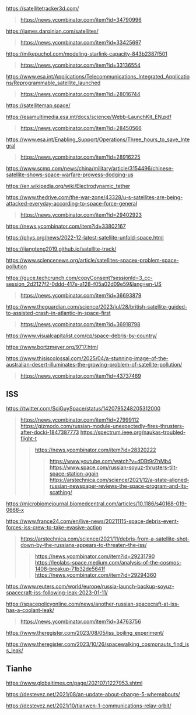 https://satellitetracker3d.com/
> https://news.ycombinator.com/item?id=34790996

https://james.darpinian.com/satellites/
> https://news.ycombinator.com/item?id=33425697

https://mikepuchol.com/modeling-starlink-capacity-843b2387f501
> https://news.ycombinator.com/item?id=33136554

https://www.esa.int/Applications/Telecommunications_Integrated_Applications/Reprogrammable_satellite_launched
> https://news.ycombinator.com/item?id=28016744

https://satellitemap.space/

https://esamultimedia.esa.int/docs/science/Webb-LaunchKit_EN.pdf
> https://news.ycombinator.com/item?id=28450566

https://www.esa.int/Enabling_Support/Operations/Three_hours_to_save_Integral
> https://news.ycombinator.com/item?id=28916225

https://www.scmp.com/news/china/military/article/3154496/chinese-satellite-shows-space-warfare-prowess-dodging-us

https://en.wikipedia.org/wiki/Electrodynamic_tether

https://www.thedrive.com/the-war-zone/43328/u-s-satellites-are-being-attacked-everyday-according-to-space-force-general
> https://news.ycombinator.com/item?id=29402923

https://news.ycombinator.com/item?id=33802167

https://phys.org/news/2022-12-latest-satellite-unfold-space.html

https://jiangteng2019.github.io/satellite-track/

https://www.sciencenews.org/article/satellites-spacex-problem-space-pollution

https://guce.techcrunch.com/copyConsent?sessionId=3_cc-session_2d2127f2-0ddd-417e-a128-f05a02d09e59&lang=en-US
> https://news.ycombinator.com/item?id=36693879

https://www.theguardian.com/science/2023/jul/28/british-satellite-guided-to-assisted-crash-in-atlantic-in-space-first
> https://news.ycombinator.com/item?id=36918798

https://www.visualcapitalist.com/cp/space-debris-by-country/

https://www.bortzmeyer.org/9717.html

https://www.thisiscolossal.com/2025/04/a-stunning-image-of-the-australian-desert-illuminates-the-growing-problem-of-satellite-pollution/
> https://news.ycombinator.com/item?id=43737469

## ISS
https://twitter.com/SciGuySpace/status/1420795248205312000
> https://news.ycombinator.com/item?id=27999112
> https://gizmodo.com/russian-module-unexpectedly-fires-thrusters-after-docki-1847387773
> https://spectrum.ieee.org/naukas-troubled-flight-t
> > https://news.ycombinator.com/item?id=28320222
> > > https://www.youtube.com/watch?v=dDBt9rZhMb4
>  https://www.space.com/russian-soyuz-thrusters-tilt-space-station-again
> https://arstechnica.com/science/2021/12/a-state-aligned-russian-newspaper-reviews-the-space-program-and-its-scathing/

https://microbiomejournal.biomedcentral.com/articles/10.1186/s40168-019-0666-x

https://www.france24.com/en/live-news/20211115-space-debris-event-forces-iss-crew-to-take-evasive-action
> https://arstechnica.com/science/2021/11/debris-from-a-satellite-shot-down-by-the-russians-appears-to-threaten-the-iss/
> > https://news.ycombinator.com/item?id=29231790
> https://leolabs-space.medium.com/analysis-of-the-cosmos-1408-breakup-71b32de5641f
> > https://news.ycombinator.com/item?id=29294360

https://www.reuters.com/world/europe/russia-launch-backup-soyuz-spacecraft-iss-following-leak-2023-01-11/

https://spacepolicyonline.com/news/another-russian-spacecraft-at-iss-has-a-coolant-leak/
> https://news.ycombinator.com/item?id=34763756

https://www.theregister.com/2023/08/05/iss_boiling_experiment/

https://www.theregister.com/2023/10/26/spacewalking_cosmonauts_find_iss_leak/

## Tianhe
https://www.globaltimes.cn/page/202107/1227953.shtml

https://destevez.net/2021/08/an-update-about-change-5-whereabouts/

https://destevez.net/2021/10/tianwen-1-communications-relay-orbit/